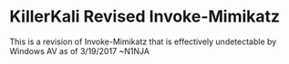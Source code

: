 # KillerKali Revised Invoke-Mimikatz
This is a revision of Invoke-Mimikatz that is effectively undetectable by Windows AV as of 3/19/2017
~N1NJA
